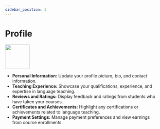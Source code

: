 ```yaml
---
sidebar_position: 3
---
```


# Profile

<img src="/img/profile.png" width="80" height="80"/>

- **Personal Information:** Update your profile picture, bio, and contact information.
- **Teaching Experience:** Showcase your qualifications, experience, and expertise in language teaching.
- **Reviews and Ratings:** Display feedback and ratings from students who have taken your courses.
- **Certificates and Achievements:** Highlight any certifications or achievements related to language teaching.
- **Payment Settings:** Manage payment preferences and view earnings from course enrollments.

